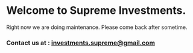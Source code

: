 # Welcome to Supreme Investments.

Right now we are doing maintenance. Please come back after sometime.

### Contact us at : investments.supreme@gmail.com 


